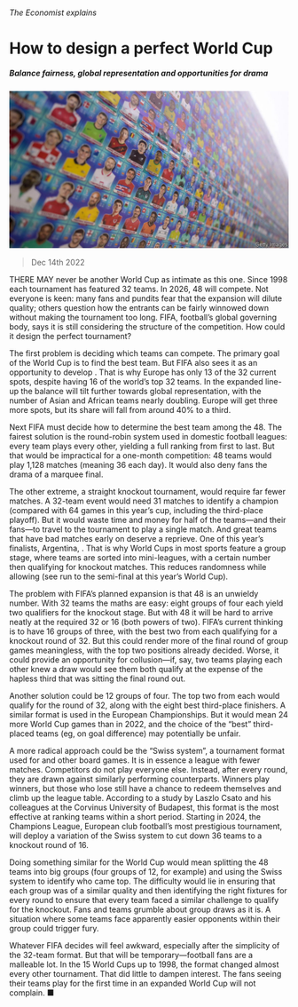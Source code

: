 ###### The Economist explains

# How to design a perfect World Cup 

##### Balance fairness, global representation and opportunities for drama 

![image](images/20221217_BLP518.jpg) 

> Dec 14th 2022 

THERE MAY never be another World Cup as intimate as this one. Since 1998 each tournament has featured 32 teams. In 2026, 48 will compete. Not everyone is keen: many fans and pundits fear that the expansion will dilute quality; others question how the entrants can be fairly winnowed down without making the tournament too long. FIFA, football’s global governing body, says it is still considering the structure of the competition. How could it design the perfect tournament?

The first problem is deciding which teams can compete. The primary goal of the World Cup is to find the best team. But FIFA also sees it as an opportunity to develop . That is why Europe has only 13 of the 32 current spots, despite having 16 of the world’s top 32 teams. In the expanded line-up the balance will tilt further towards global representation, with the number of Asian and African teams nearly doubling. Europe will get three more spots, but its share will fall from around 40% to a third.

Next FIFA must decide how to determine the best team among the 48. The fairest solution is the round-robin system used in domestic football leagues: every team plays every other, yielding a full ranking from first to last. But that would be impractical for a one-month competition: 48 teams would play 1,128 matches (meaning 36 each day). It would also deny fans the drama of a marquee final.

The other extreme, a straight knockout tournament, would require far fewer matches. A 32-team event would need 31 matches to identify a champion (compared with 64 games in this year’s cup, including the third-place playoff). But it would waste time and money for half of the teams—and their fans—to travel to the tournament to play a single match. And great teams that have bad matches early on deserve a reprieve. One of this year’s finalists, Argentina, . That is why World Cups in most sports feature a group stage, where teams are sorted into mini-leagues, with a certain number then qualifying for knockout matches. This reduces randomness while allowing  (see  run to the semi-final at this year’s World Cup). 

The problem with FIFA’s planned expansion is that 48 is an unwieldy number. With 32 teams the maths are easy: eight groups of four each yield two qualifiers for the knockout stage. But with 48 it will be hard to arrive neatly at the required 32 or 16 (both powers of two). FIFA’s current thinking is to have 16 groups of three, with the best two from each qualifying for a knockout round of 32. But this could render more of the final round of group games meaningless, with the top two positions already decided. Worse, it could provide an opportunity for collusion—if, say, two teams playing each other knew a draw would see them both qualify at the expense of the hapless third that was sitting the final round out. 

Another solution could be 12 groups of four. The top two from each would qualify for the round of 32, along with the eight best third-place finishers. A similar format is used in the European Championships. But it would mean 24 more World Cup games than in 2022, and the choice of the “best” third-placed teams (eg, on goal difference) may potentially be unfair.

A more radical approach could be the “Swiss system”, a tournament format used for  and other board games. It is in essence a league with fewer matches. Competitors do not play everyone else. Instead, after every round, they are drawn against similarly performing counterparts. Winners play winners, but those who lose still have a chance to redeem themselves and climb up the league table. According to a study by Laszlo Csato and his colleagues at the Corvinus University of Budapest, this format is the most effective at ranking teams within a short period. Starting in 2024, the Champions League, European club football’s most prestigious tournament, will deploy a variation of the Swiss system to cut down 36 teams to a knockout round of 16. 

Doing something similar for the World Cup would mean splitting the 48 teams into big groups (four groups of 12, for example) and using the Swiss system to identify who came top. The difficulty would lie in ensuring that each group was of a similar quality and then identifying the right fixtures for every round to ensure that every team faced a similar challenge to qualify for the knockout. Fans and teams grumble about group draws as it is. A situation where some teams face apparently easier opponents within their group could trigger fury. 

Whatever FIFA decides will feel awkward, especially after the simplicity of the 32-team format. But that will be temporary—football fans are a malleable lot. In the 15 World Cups up to 1998, the format changed almost every other tournament. That did little to dampen interest. The fans seeing their teams play for the first time in an expanded World Cup will not complain. ■

